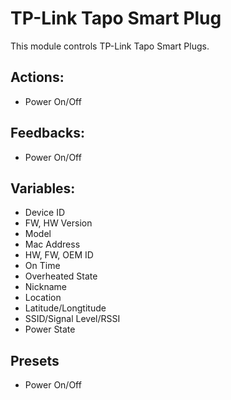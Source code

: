 # TP-Link Tapo Smart Plug

This module controls TP-Link Tapo Smart Plugs.

## Actions:

* Power On/Off

## Feedbacks:

* Power On/Off

## Variables:

* Device ID
* FW, HW Version
* Model
* Mac Address
* HW, FW, OEM ID
* On Time
* Overheated State
* Nickname
* Location
* Latitude/Longtitude
* SSID/Signal Level/RSSI
* Power State

## Presets

* Power On/Off
